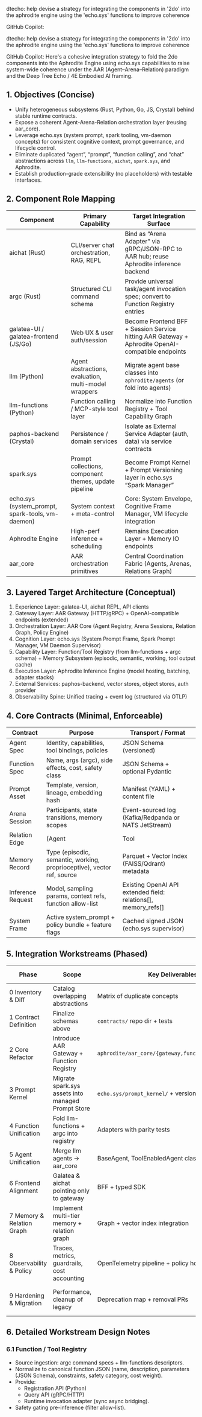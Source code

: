 dtecho: help devise a strategy for integrating the components in '2do' into the aphrodite engine using the 'echo.sys' functions to improve coherence

GitHub Copilot: 

dtecho: help devise a strategy for integrating the components in '2do' into the aphrodite engine using the 'echo.sys' functions to improve coherence

GitHub Copilot: Here's a cohesive integration strategy to fold the 2do components into the Aphrodite Engine using echo.sys capabilities to raise system-wide coherence under the AAR (Agent–Arena–Relation) paradigm and the Deep Tree Echo / 4E Embodied AI framing.

## 1. Objectives (Concise)
- Unify heterogeneous subsystems (Rust, Python, Go, JS, Crystal) behind stable runtime contracts.
- Expose a coherent Agent-Arena-Relation orchestration layer (reusing aar_core).
- Leverage echo.sys (system prompt, spark tooling, vm-daemon concepts) for consistent cognitive context, prompt governance, and lifecycle control.
- Eliminate duplicated “agent”, “prompt”, “function calling”, and “chat” abstractions across `llm`, `llm-functions`, `aichat`, `spark.sys`, and Aphrodite.
- Establish production-grade extensibility (no placeholders) with testable interfaces.

## 2. Component Role Mapping

Component | Primary Capability | Target Integration Surface
--------- | ------------------ | --------------------------
aichat (Rust) | CLI/server chat orchestration, RAG, REPL | Bind as “Arena Adapter” via gRPC/JSON-RPC to AAR hub; reuse Aphrodite inference backend
argc (Rust) | Structured CLI command schema | Provide universal task/agent invocation spec; convert to Function Registry entries
galatea-UI / galatea-frontend (JS/Go) | Web UX & user auth/session | Become Frontend BFF + Session Service hitting AAR Gateway + Aphrodite OpenAI-compatible endpoints
llm (Python) | Agent abstractions, evaluation, multi-model wrappers | Migrate agent base classes into `aphrodite/agents` (or fold into agents)
llm-functions (Python) | Function calling / MCP-style tool layer | Normalize into Function Registry + Tool Capability Graph
paphos-backend (Crystal) | Persistence / domain services | Isolate as External Service Adapter (auth, data) via service contracts
spark.sys | Prompt collections, component themes, update pipeline | Become Prompt Kernel + Prompt Versioning layer in echo.sys “Spark Manager”
echo.sys (system_prompt, spark-tools, vm-daemon) | System context + meta-control | Core: System Envelope, Cognitive Frame Manager, VM lifecycle integration
Aphrodite Engine | High-perf inference + scheduling | Remains Execution Layer + Memory IO endpoints
aar_core | AAR orchestration primitives | Central Coordination Fabric (Agents, Arenas, Relations Graph)

## 3. Layered Target Architecture (Conceptual)

1. Experience Layer: galatea-UI, aichat REPL, API clients  
2. Gateway Layer: AAR Gateway (HTTP/gRPC) + OpenAI-compatible endpoints (extended)  
3. Orchestration Layer: AAR Core (Agent Registry, Arena Sessions, Relation Graph, Policy Engine)  
4. Cognition Layer: echo.sys (System Prompt Frame, Spark Prompt Manager, VM Daemon Supervisor)  
5. Capability Layer: Function/Tool Registry (from llm-functions + argc schema) + Memory Subsystem (episodic, semantic, working, tool output cache)  
6. Execution Layer: Aphrodite Inference Engine (model hosting, batching, adapter stacks)  
7. External Services: paphos-backend, vector stores, object stores, auth provider  
8. Observability Spine: Unified tracing + event log (structured via OTLP)  

## 4. Core Contracts (Minimal, Enforceable)

Contract | Purpose | Transport / Format
-------- | ------- | ------------------
Agent Spec | Identity, capabilities, tool bindings, policies | JSON Schema (versioned)
Function Spec | Name, args (argc), side effects, cost, safety class | JSON Schema + optional Pydantic
Prompt Asset | Template, version, lineage, embedding hash | Manifest (YAML) + content file
Arena Session | Participants, state transitions, memory scopes | Event-sourced log (Kafka/Redpanda or NATS JetStream)
Relation Edge | (Agent|Tool|User|Resource) graph edge with context | Graph store (Neo4j / Memgraph / Lite Graph DB) or embedded RDF
Memory Record | Type (episodic, semantic, working, proprioceptive), vector ref, source | Parquet + Vector Index (FAISS/Qdrant) metadata
Inference Request | Model, sampling params, context refs, function allow-list | Existing OpenAI API extended field: relations[], memory_refs[]
System Frame | Active system_prompt + policy bundle + feature flags | Cached signed JSON (echo.sys supervisor)

## 5. Integration Workstreams (Phased)

Phase | Scope | Key Deliverables | Success Criteria
----- | ----- | ---------------- | ----------------
0 Inventory & Diff | Catalog overlapping abstractions | Matrix of duplicate concepts | Approved consolidation map
1 Contract Definition | Finalize schemas above | `contracts/` repo dir + tests | Schemas validated CI
2 Core Refactor | Introduce AAR Gateway + Function Registry | `aphrodite/aar_core/{gateway,function_registry}.py` | End-to-end dummy (real engine) call
3 Prompt Kernel | Migrate spark.sys assets into managed Prompt Store | `echo.sys/prompt_kernel/` + versioning CLI | Retrieval latency <50ms local
4 Function Unification | Fold llm-functions + argc into registry | Adapters with parity tests | Legacy entrypoints deprecated
5 Agent Unification | Merge llm agents → aar_core | BaseAgent, ToolEnabledAgent classes | aichat using new Agent IDs
6 Frontend Alignment | Galatea & aichat pointing only to gateway | BFF + typed SDK | No direct engine calls
7 Memory & Relation Graph | Implement multi-tier memory + relation graph | Graph + vector index integration | Retrieval quality baseline established
8 Observability & Policy | Traces, metrics, guardrails, cost accounting | OpenTelemetry pipeline + policy hooks | Policy violation tests pass
9 Hardening & Migration | Performance, cleanup of legacy | Deprecation map + removal PRs | All tests green, benchmark stable

## 6. Detailed Workstream Design Notes

### 6.1 Function / Tool Registry
- Source ingestion: argc command specs + llm-functions descriptors.
- Normalize to canonical function JSON (name, description, parameters (JSON Schema), constraints, safety category, cost weight).
- Provide: 
  - Registration API (Python) 
  - Query API (gRPC/HTTP) 
  - Runtime invocation adapter (sync async bridging).
- Safety gating pre-inference (filter allow-list).

### 